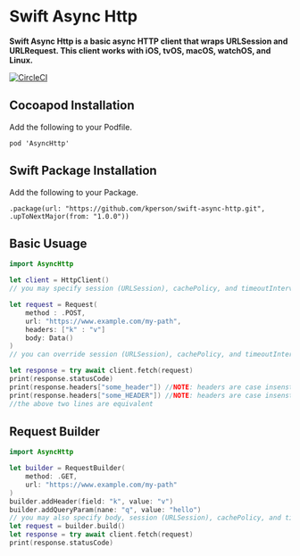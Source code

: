 # Swift Async Http

**Swift Async Http is a basic async HTTP client that wraps URLSession and URLRequest.
This client works with iOS, tvOS, macOS, watchOS, and Linux.**


[![CircleCI](https://circleci.com/gh/kperson/swift-async-http/tree/master.svg?style=svg)](https://circleci.com/gh/kperson/swift-async-http/?branch=master)

## Cocoapod Installation
Add the following to your Podfile.
```
pod 'AsyncHttp'
```

## Swift Package Installation
Add the following to your Package.
```
.package(url: "https://github.com/kperson/swift-async-http.git", .upToNextMajor(from: "1.0.0"))
```


## Basic Usuage
```swift
import AsyncHttp

let client = HttpClient()
// you may specify session (URLSession), cachePolicy, and timeoutInterval optionaly for the client

let request = Request(
    method : .POST,
    url: "https://www.example.com/my-path",
    headers: ["k" : "v"]
    body: Data()
)
// you can override session (URLSession), cachePolicy, and timeoutInterval for reach request if you like by providing extra parameters

let response = try await client.fetch(request)
print(response.statusCode)
print(response.headers["some_header"]) //NOTE: headers are case insenstive
print(response.headers["some_HEADER"]) //NOTE: headers are case insenstive
//the above two lines are equivalent
```

## Request Builder
```swift
import AsyncHttp

let builder = RequestBuilder(
    method: .GET, 
    url: "https://www.example.com/my-path"
)
builder.addHeader(field: "k", value: "v")
builder.addQueryParam(nane: "q", value: "hello")
// you may also specify body, session (URLSession), cachePolicy, and timeoutInterval
let request = builder.build()
let response = try await client.fetch(request)
print(response.statusCode)
```
